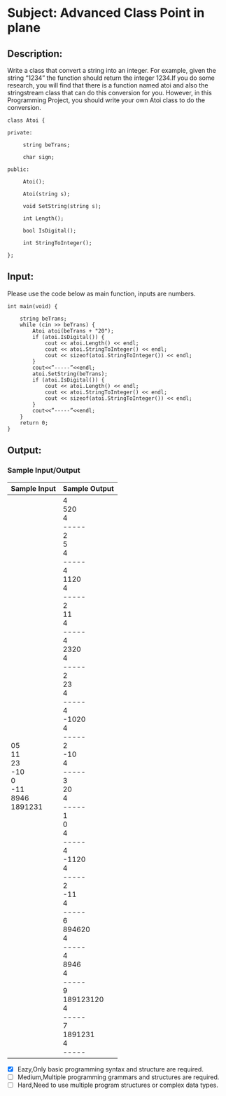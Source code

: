 # Subject: Advanced Class Point in plane
## Description:
Write a class that convert a string into an integer. For example, given the string “1234” the function should return the integer 1234.If you do some research, you will find that there is a function named atoi and also the stringstream class that can do this conversion for you. However, in this Programming Project, you should write your own Atoi class to do the conversion. 

```
class Atoi {

private:

     string beTrans;

     char sign;

public:

     Atoi();

     Atoi(string s);

     void SetString(string s);

     int Length();

     bool IsDigital();

     int StringToInteger();

};
```



## Input:
Please use the code below as main function, inputs are numbers.

```
int main(void) {

	string beTrans;
	while (cin >> beTrans) {
		Atoi atoi(beTrans + "20");
		if (atoi.IsDigital()) {
			cout << atoi.Length() << endl;
			cout << atoi.StringToInteger() << endl;
			cout << sizeof(atoi.StringToInteger()) << endl;
		}
		cout<<”-----”<<endl;
		atoi.SetString(beTrans);
		if (atoi.IsDigital()) {
			cout << atoi.Length() << endl;
			cout << atoi.StringToInteger() << endl;
			cout << sizeof(atoi.StringToInteger()) << endl;
		}
		cout<<”-----”<<endl;
	}
	return 0;
}
```
## Output:

### Sample Input/Output
| Sample Input	 | Sample Output |
| -------- | -------- |
| 05<br>11<br>23<br>-10<br>0<br>-11<br>8946<br>1891231|4<br>520<br>4<br>-----<br>2<br>5<br>4<br>-----<br>4<br>1120<br>4<br>-----<br>2<br>11<br>4<br>-----<br>4<br>2320<br>4<br>-----<br>2<br>23<br>4<br>-----<br>4<br>-1020<br>4<br>-----<br>2<br>-10<br>4<br>-----<br>3<br>20<br>4<br>-----<br>1<br>0<br>4<br>-----<br>4<br>-1120<br>4<br>-----<br>2<br>-11<br>4<br>-----<br>6<br>894620<br>4<br>-----<br>4<br>8946<br>4<br>-----<br>9<br>189123120<br>4<br>-----<br>7<br>1891231<br>4<br>-----|

- [x]  Eazy,Only basic programming syntax and structure are required.
- [ ]  Medium,Multiple programming grammars and structures are required.
- [ ] Hard,Need to use multiple program structures or complex data types.